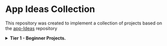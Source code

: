 # App Ideas Collection

This repository was created to implement a collection of projects based on the [app-Ideas](https://github.com/florinpop17/app-ideas) repository 

<details>
<summary>
    <b>Tier 1 - Beginner Projects.</b>
</summary>

---
[Bin2Dec](https://github.com/ilismarque/app-ideas/blob/main/Beginner/bin2dec/bin2dec.md)
<code style="white-space:nowrap;">Binary-to-Decimal number converter</code>
</details>

